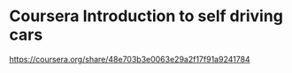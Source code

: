 # Coursera Introduction to self driving cars

https://coursera.org/share/48e703b3e0063e29a2f17f91a9241784

